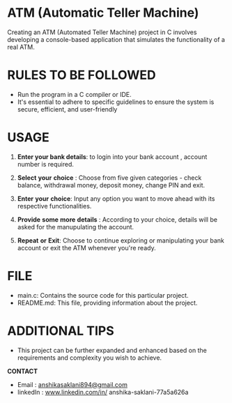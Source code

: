 # ATM (Automatic Teller Machine)
Creating an ATM (Automated Teller Machine) project in C involves developing a console-based application that simulates the functionality of a real ATM.  


# RULES TO BE FOLLOWED  
* Run the program in a C compiler or IDE.  
*  It's essential to adhere to specific guidelines to ensure the system is secure, efficient, and user-friendly  
# USAGE   

1. **Enter your bank details**: to login into your bank account , account number is required.

2.  **Select** **your** **choice** : Choose from five given categories - check balance, withdrawal money, deposit money,  change PIN and exit.

3.  **Enter** **your** **choice**: Input any option you want to move ahead with its respective functionalities.

4.  **Provide** **some** **more** **details** : According to your choice, details will be asked for the manupulating the account. 

5.  **Repeat** **or** **Exit**: Choose to continue exploring or manipulating your bank account or exit the ATM whenever you're ready.

# FILE  
* main.c: Contains the source code for this particular project.
* README.md: This file, providing information about the project.     


# ADDITIONAL TIPS
* This project can be further expanded and enhanced based on the requirements and complexity you wish to achieve.


**CONTACT**   
* Email : anshikasaklani894@gmail.com
* linkedIn : www.linkedin.com/in/
anshika-saklani-77a5a626a


